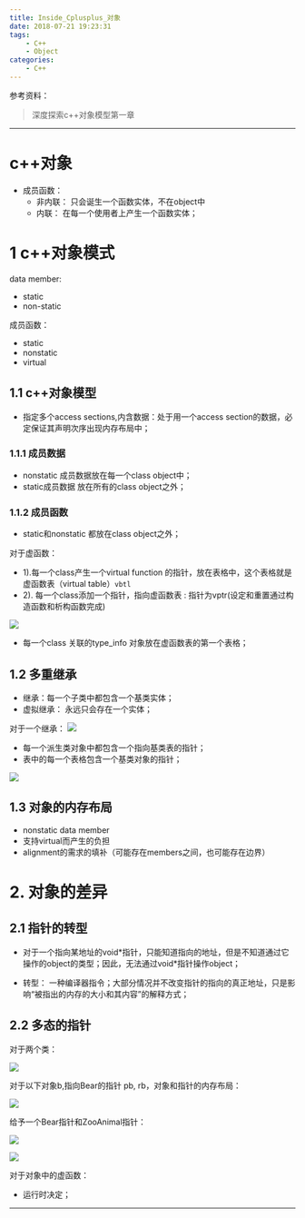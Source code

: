 ```yaml
---
title: Inside_Cplusplus_对象
date: 2018-07-21 19:23:31
tags:
	- C++
	- Object 
categories:
	- C++
---
```

参考资料：
> 深度探索c++对象模型第一章
---
# c++对象
- 成员函数：
  - 非内联： 只会诞生一个函数实体，不在object中
  - 内联： 在每一个使用者上产生一个函数实体；

# 1 c++对象模式
data member:
- static
- non-static

成员函数：
- static
- nonstatic
- virtual

## 1.1 c++对象模型
- 指定多个access sections,内含数据：处于用一个access section的数据，必定保证其声明次序出现内存布局中；

### 1.1.1 成员数据
- nonstatic 成员数据放在每一个class object中；
- static成员数据 放在所有的class object之外；

### 1.1.2 成员函数
- static和nonstatic 都放在class object之外；

对于虚函数：
- 1).每一个class产生一个virtual function 的指针，放在表格中，这个表格就是虚函数表（virtual table）`vbtl`
- 2). 每一个class添加一个指针，指向虚函数表 : 指针为vptr(设定和重置通过构造函数和析构函数完成)


![](https://upload-images.jianshu.io/upload_images/5361608-ca46784b6a7322d1.png?imageMogr2/auto-orient/strip%7CimageView2/2/w/1240)

- 每一个class 关联的type_info 对象放在虚函数表的第一个表格；

## 1.2 多重继承
- 继承：每一个子类中都包含一个基类实体；
- 虚拟继承： 永远只会存在一个实体；

对于一个继承：
![](https://upload-images.jianshu.io/upload_images/5361608-c735d72fc5a53677.png?imageMogr2/auto-orient/strip%7CimageView2/2/w/1240)


- 每一个派生类对象中都包含一个指向基类表的指针；
- 表中的每一个表格包含一个基类对象的指针；

![](https://upload-images.jianshu.io/upload_images/5361608-1d9df8b6eea3a7d8.png?imageMogr2/auto-orient/strip%7CimageView2/2/w/1240)


## 1.3 对象的内存布局
- nonstatic data member
- 支持virtual而产生的负担
- alignment的需求的填补（可能存在members之间，也可能存在边界）

# 2. 对象的差异
## 2.1 指针的转型

- 对于一个指向某地址的void\*指针，只能知道指向的地址，但是不知道通过它操作的object的类型；因此，无法通过void\*指针操作object；

- 转型： 一种编译器指令；大部分情况并不改变指针的指向的真正地址，只是影响“被指出的内存的大小和其内容”的解释方式；

## 2.2 多态的指针
对于两个类：

![](https://upload-images.jianshu.io/upload_images/5361608-120c33e99dc35995.png?imageMogr2/auto-orient/strip%7CimageView2/2/w/1240)

对于以下对象b,指向Bear的指针 pb, rb，对象和指针的内存布局：

![](https://upload-images.jianshu.io/upload_images/5361608-0ddd9d7314579a04.png?imageMogr2/auto-orient/strip%7CimageView2/2/w/1240)


给予一个Bear指针和ZooAnimal指针：

![](https://upload-images.jianshu.io/upload_images/5361608-3f88acefcf9e4a62.png?imageMogr2/auto-orient/strip%7CimageView2/2/w/1240)


![](https://upload-images.jianshu.io/upload_images/5361608-bd565f0e895c2b5c.png?imageMogr2/auto-orient/strip%7CimageView2/2/w/1240)

对于对象中的虚函数：

- 运行时决定；




---

